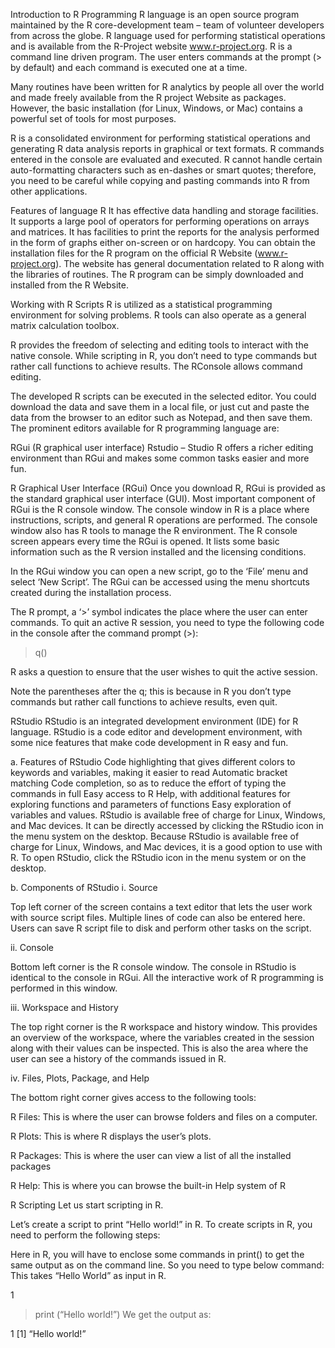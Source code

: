  Introduction to R Programming
R language is an open source program maintained by the R core-development team – team of volunteer developers from across the globe. R language used for performing statistical operations and is available from the R-Project website www.r-project.org. R is a command line driven program. The user enters commands at the prompt (> by default) and each command is executed one at a time.

Many routines have been written for R analytics by people all over the world and made freely available from the R project Website as packages. However, the basic installation (for Linux, Windows, or Mac) contains a powerful set of tools for most purposes.

R is a consolidated environment for performing statistical operations and generating R data analysis reports in graphical or text formats. R commands entered in the console are evaluated and executed. R cannot handle certain auto-formatting characters such as en-dashes or smart quotes; therefore, you need to be careful while copying and pasting commands into R from other applications.

Features of language R
It has effective data handling and storage facilities.
It supports a large pool of operators for performing operations on arrays and matrices.
It has facilities to print the reports for the analysis performed in the form of graphs either on-screen or on hardcopy.
You can obtain the installation files for the R program on the official R Website (www.r-project.org). The website has general documentation related to R along with the libraries of routines. The R program can be simply downloaded and installed from the R Website.

Working with R Scripts
R is utilized as a statistical programming environment for solving problems. R tools can also operate as a general matrix calculation toolbox.

R provides the freedom of selecting and editing tools to interact with the native console. While scripting in R, you don’t need to type commands but rather call functions to achieve results. The RConsole allows command editing.

The developed R scripts can be executed in the selected editor. You could download the data and save them in a local file, or just cut and paste the data from the browser to an editor such as Notepad, and then save them. The prominent editors available for R programming language are:

RGui (R graphical user interface)
Rstudio – Studio R offers a richer editing environment than RGui and makes some common tasks easier and more fun.

R Graphical User Interface (RGui)
Once you download R, RGui is provided as the standard graphical user interface (GUI). Most important component of RGui is the R console window. The console window in R is a place where instructions, scripts, and general R operations are performed. The console window also has R tools to manage the R environment. The R console screen appears every time the RGui is opened. It lists some basic information such as the R version installed and the licensing conditions.

In the RGui window you can open a new script, go to the ‘File’ menu and select ‘New Script’. The RGui can be accessed using the menu shortcuts created during the installation process.

The R prompt, a ‘>’ symbol indicates the place where the user can enter commands. To quit an active R session, you need to type the following code in the console after the command prompt (>):

> q()

R asks a question to ensure that the user wishes to quit the active session.

Note the parentheses after the q; this is because in R you don’t type commands but rather call functions to achieve results, even quit.

RStudio
RStudio is an integrated development environment (IDE) for R language. RStudio is a code editor and development environment, with some nice features that make code development in R easy and fun.

a. Features of RStudio
Code highlighting that gives different colors to keywords and variables, making it easier to read
Automatic bracket matching
Code completion, so as to reduce the effort of typing the commands in full
Easy access to R Help, with additional features for exploring functions and parameters of functions
Easy exploration of variables and values. RStudio is available free of charge for Linux, Windows, and Mac devices. It can be directly accessed by clicking the RStudio icon in the menu system on the desktop.
Because RStudio is available free of charge for Linux, Windows, and Mac devices, it is a good option to use with R. To open RStudio, click the RStudio icon in the menu system or on the desktop.

b. Components of RStudio
i. Source

Top left corner of the screen contains a text editor that lets the user work with source script files. Multiple lines of code can also be entered here. Users can save R script file to disk and perform other tasks on the script.

ii. Console

Bottom left corner is the R console window. The console in RStudio is identical to the console in RGui. All the interactive work of R programming is performed in this window.

iii. Workspace and History

The top right corner is the R workspace and history window. This provides an overview of the workspace, where the variables created in the session along with their values can be inspected. This is also the area where the user can see a history of the commands issued in R.

iv. Files, Plots, Package, and Help

The bottom right corner gives access to the following tools:

R Files: This is where the user can browse folders and files on a computer.

R Plots: This is where R displays the user’s plots.

R Packages: This is where the user can view a list of all the installed packages

R Help: This is where you can browse the built-in Help system of R

R Scripting
Let us start scripting in R.

Let’s create a script to print “Hello world!” in R. To create scripts in R, you need to perform the following steps:

Here in R, you will have to enclose some commands in print() to get the same output as on the command line. So you need to type below command: This takes “Hello World” as input in R.

1
> print (“Hello world!”)
We get the output as:

1
[1] “Hello world!”